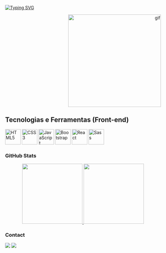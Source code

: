 [![Typing SVG](https://readme-typing-svg.herokuapp.com?font=Fira+Code&pause=1000&width=435&lines=Bem-vindo+ao+meu+GitHub!&color=FF0000)](https://git.io/typing-svg)

  <p align="right" top="-500%">
    <img src="https://steamuserimages-a.akamaihd.net/ugc/2208514167417838946/475CCC2D9D0EA1AD89B6F70C97ED809F54D02F01/?imw=637&imh=358&ima=fit&impolicy=Letterbox&imcolor=%23000000&letterbox=true" 
         alt="gif" 
         width="300">
  </p>
  
## Tecnologias e Ferramentas (Front-end)

<div>
  <img src="https://cdn.jsdelivr.net/gh/devicons/devicon/icons/html5/html5-original.svg" alt="HTML5" width="50" title="HTML5"/>
  <img src="https://cdn.jsdelivr.net/gh/devicons/devicon/icons/css3/css3-original.svg" alt="CSS3" width="50" title="CSS3"/>
  <img src="https://cdn.jsdelivr.net/gh/devicons/devicon/icons/javascript/javascript-original.svg" alt="JavaScript" width="50" title="JavaScript"/>
  <img src="https://cdn.jsdelivr.net/gh/devicons/devicon/icons/bootstrap/bootstrap-plain.svg" alt="Bootstrap" width="50" title="Bootstrap"/>
  <img src="https://cdn.jsdelivr.net/gh/devicons/devicon/icons/react/react-original.svg" alt="React" width="50" title="React"/>
  <img src="https://cdn.jsdelivr.net/gh/devicons/devicon/icons/sass/sass-original.svg" alt="Sass" width="50" title="Sass"/>
</div>

### GitHub Stats

<div align="center" style="display: flex; justify-content: center;">
  <a href="https://github.com/EduardoSouzaDEV">
    <img height="195px" src="https://github-readme-stats.vercel.app/api?username=EduardoSouzaDEV&show_icons=true&theme=one_dark_pro&include_all_commits=true&count_private=true"/>
    <img height="195px" src="https://github-readme-stats.vercel.app/api/top-langs/?username=EduardoSouzaDEV&layout=compact&langs_count=7&theme=one_dark_pro"/>
  </a>
</div>

### Contact

<div> 
  <a href="https://www.linkedin.com/in/seu-linkedin" target="_blank"><img src="https://img.shields.io/badge/-LinkedIn-%230077B5?style=for-the-badge&logo=linkedin&logoColor=white" target="_blank"></a> 
  <a href="mailto:seu-email@gmail.com"><img src="https://img.shields.io/badge/-Gmail-%23333?style=for-the-badge&logo=gmail&logoColor=white" target="_blank"></a>
</div>

